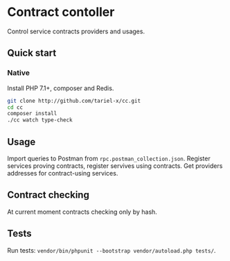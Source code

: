 # Contract contoller

Control service contracts providers and usages.

## Quick start

### Native

Install PHP 7.1+, composer and Redis.

```bash
git clone http://github.com/tariel-x/cc.git
cd cc
composer install
./cc watch type-check
```

## Usage

Import queries to Postman from `rpc.postman_collection.json`. Register services proving contracts, register servives using contracts. Get providers addresses for contract-using services.

## Contract checking

At current moment contracts checking only by hash.

## Tests

Run tests: `vendor/bin/phpunit --bootstrap vendor/autoload.php tests/`.